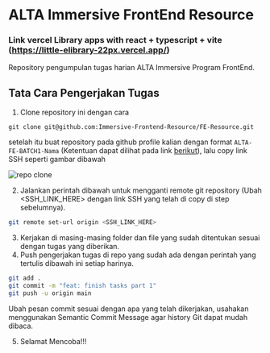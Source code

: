 # ALTA Immersive FrontEnd Resource

### Link vercel Library apps with react + typescript + vite (https://little-elibrary-22px.vercel.app/)

Repository pengumpulan tugas harian ALTA Immersive Program FrontEnd.

## Tata Cara Pengerjakan Tugas

1. Clone repository ini dengan cara

```
git clone git@github.com:Immersive-Frontend-Resource/FE-Resource.git
```

setelah itu buat repository pada github profile kalian dengan format `ALTA-FE-BATCH1-Nama` (Ketentuan dapat dilihat pada link [berikut](https://docs.google.com/document/d/1apVcuLAv3GJTOTRWZGYsAHIWQq19JgBJgk_KXLSRynA/edit#heading=h.apg7xnrwmztx)), lalu copy link SSH seperti gambar dibawah

![repo clone](https://res.cloudinary.com/hypeotesa/image/upload/v1664123506/clone_tuuriz.png)

2. Jalankan perintah dibawah untuk mengganti remote git repository (Ubah <SSH_LINK_HERE> dengan link SSH yang telah di copy di step sebelumnya).

```bash
git remote set-url origin <SSH_LINK_HERE>
```

3. Kerjakan di masing-masing folder dan file yang sudah ditentukan sesuai dengan tugas yang diberikan.
4. Push pengerjakan tugas di repo yang sudah ada dengan perintah yang tertulis dibawah ini setiap harinya.

```bash
git add .
git commit -m "feat: finish tasks part 1"
git push -u origin main
```

Ubah pesan commit sesuai dengan apa yang telah dikerjakan, usahakan menggunakan Semantic Commit Message agar history Git dapat mudah dibaca.

5. Selamat Mencoba!!!
